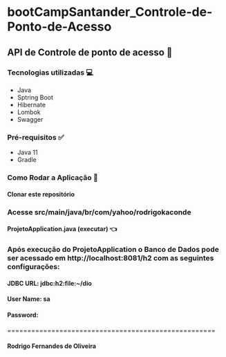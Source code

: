 # bootCampSantander_Controle-de-Ponto-de-Acesso

## API de Controle de ponto de acesso :page_with_curl:

### Tecnologias utilizadas :computer:
- Java
- Sptring Boot
- Hibernate
- Lombok
- Swagger

### Pré-requisitos :white_check_mark:
- Java 11
- Gradle

### Como Rodar a Aplicação :rocket:

#### Clonar este repositório

### Acesse src/main/java/br/com/yahoo/rodrigokaconde

#### ProjetoApplication.java (executar) :point_left:

### Após execução do ProjetoApplication o Banco de Dados pode ser acessado em http://localhost:8081/h2 com as seguintes configurações:
#### JDBC URL: jdbc:h2:file:~/dio
#### User Name: sa
#### Password: 

====================================================
#### Rodrigo Fernandes de Oliveira
